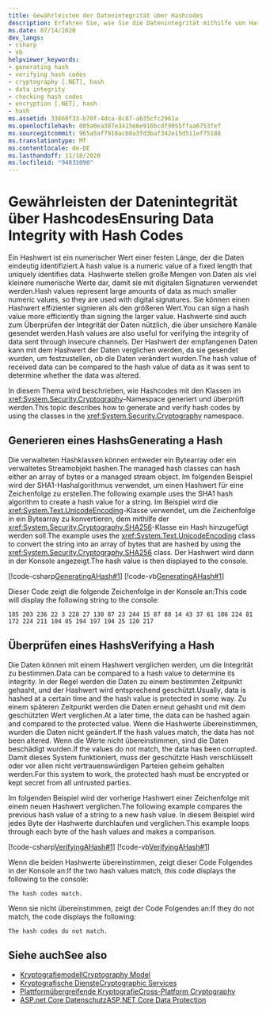 ```yaml
---
title: Gewährleisten der Datenintegrität über Hashcodes
description: Erfahren Sie, wie Sie die Datenintegrität mithilfe von Hashcodes in .net gewährleisten. Ein Hashwert ist ein numerischer Wert einer festen Länge, der die Daten eindeutig identifiziert.
ms.date: 07/14/2020
dev_langs:
- csharp
- vb
helpviewer_keywords:
- generating hash
- verifying hash codes
- cryptography [.NET], hash
- data integrity
- checking hash codes
- encryption [.NET], hash
- hash
ms.assetid: 33660f33-b70f-4dca-8c87-ab35cfc2961a
ms.openlocfilehash: 085a0ea387e3415e6e916bcdf9055ffaa6753fef
ms.sourcegitcommit: 965a5af7918acb0a3fd3baf342e15d511ef75188
ms.translationtype: MT
ms.contentlocale: de-DE
ms.lasthandoff: 11/18/2020
ms.locfileid: "94831090"
---
```

# <a name="ensuring-data-integrity-with-hash-codes"></a><span data-ttu-id="ee7a2-104">Gewährleisten der Datenintegrität über Hashcodes</span><span class="sxs-lookup"><span data-stu-id="ee7a2-104">Ensuring Data Integrity with Hash Codes</span></span>
<span data-ttu-id="ee7a2-105">Ein Hashwert ist ein numerischer Wert einer festen Länge, der die Daten eindeutig identifiziert.</span><span class="sxs-lookup"><span data-stu-id="ee7a2-105">A hash value is a numeric value of a fixed length that uniquely identifies data.</span></span> <span data-ttu-id="ee7a2-106">Hashwerte stellen große Mengen von Daten als viel kleinere numerische Werte dar, damit sie mit digitalen Signaturen verwendet werden.</span><span class="sxs-lookup"><span data-stu-id="ee7a2-106">Hash values represent large amounts of data as much smaller numeric values, so they are used with digital signatures.</span></span> <span data-ttu-id="ee7a2-107">Sie können einen Hashwert effizienter signieren als den größeren Wert.</span><span class="sxs-lookup"><span data-stu-id="ee7a2-107">You can sign a hash value more efficiently than signing the larger value.</span></span> <span data-ttu-id="ee7a2-108">Hashwerte sind auch zum Überprüfen der Integrität der Daten nützlich, die über unsichere Kanäle gesendet werden.</span><span class="sxs-lookup"><span data-stu-id="ee7a2-108">Hash values are also useful for verifying the integrity of data sent through insecure channels.</span></span> <span data-ttu-id="ee7a2-109">Der Hashwert der empfangenen Daten kann mit dem Hashwert der Daten verglichen werden, da sie gesendet wurden, um festzustellen, ob die Daten verändert wurden.</span><span class="sxs-lookup"><span data-stu-id="ee7a2-109">The hash value of received data can be compared to the hash value of data as it was sent to determine whether the data was altered.</span></span>  
  
<span data-ttu-id="ee7a2-110">In diesem Thema wird beschrieben, wie Hashcodes mit den Klassen im <xref:System.Security.Cryptography>-Namespace generiert und überprüft werden.</span><span class="sxs-lookup"><span data-stu-id="ee7a2-110">This topic describes how to generate and verify hash codes by using the classes in the <xref:System.Security.Cryptography> namespace.</span></span>  
  
## <a name="generating-a-hash"></a><span data-ttu-id="ee7a2-111">Generieren eines Hashs</span><span class="sxs-lookup"><span data-stu-id="ee7a2-111">Generating a Hash</span></span>

 <span data-ttu-id="ee7a2-112">Die verwalteten Hashklassen können entweder ein Bytearray oder ein verwaltetes Streamobjekt hashen.</span><span class="sxs-lookup"><span data-stu-id="ee7a2-112">The managed hash classes can hash either an array of bytes or a managed stream object.</span></span> <span data-ttu-id="ee7a2-113">Im folgenden Beispiel wird der SHA1-Hashalgorithmus verwendet, um einen Hashwert für eine Zeichenfolge zu erstellen.</span><span class="sxs-lookup"><span data-stu-id="ee7a2-113">The following example uses the SHA1 hash algorithm to create a hash value for a string.</span></span> <span data-ttu-id="ee7a2-114">Im Beispiel wird die <xref:System.Text.UnicodeEncoding>-Klasse verwendet, um die Zeichenfolge in ein Bytearray zu konvertieren, dem mithilfe der <xref:System.Security.Cryptography.SHA256>-Klasse ein Hash hinzugefügt werden soll.</span><span class="sxs-lookup"><span data-stu-id="ee7a2-114">The example uses the <xref:System.Text.UnicodeEncoding> class to convert the string into an array of bytes that are hashed by using the <xref:System.Security.Cryptography.SHA256> class.</span></span> <span data-ttu-id="ee7a2-115">Der Hashwert wird dann in der Konsole angezeigt.</span><span class="sxs-lookup"><span data-stu-id="ee7a2-115">The hash value is then displayed to the console.</span></span>  

 [!code-csharp[GeneratingAHash#1](../../../samples/snippets/csharp/VS_Snippets_CLR/generatingahash/cs/program.cs#1)]
 [!code-vb[GeneratingAHash#1](../../../samples/snippets/visualbasic/VS_Snippets_CLR/generatingahash/vb/program.vb#1)]  
  
 <span data-ttu-id="ee7a2-116">Dieser Code zeigt die folgende Zeichenfolge in der Konsole an:</span><span class="sxs-lookup"><span data-stu-id="ee7a2-116">This code will display the following string to the console:</span></span>  
  
 `185 203 236 22 3 228 27 130 87 23 244 15 87 88 14 43 37 61 106 224 81 172 224 211 104 85 194 197 194 25 120 217`  
  
## <a name="verifying-a-hash"></a><span data-ttu-id="ee7a2-117">Überprüfen eines Hashs</span><span class="sxs-lookup"><span data-stu-id="ee7a2-117">Verifying a Hash</span></span>

 <span data-ttu-id="ee7a2-118">Die Daten können mit einem Hashwert verglichen werden, um die Integrität zu bestimmen.</span><span class="sxs-lookup"><span data-stu-id="ee7a2-118">Data can be compared to a hash value to determine its integrity.</span></span> <span data-ttu-id="ee7a2-119">In der Regel werden die Daten zu einem bestimmten Zeitpunkt gehasht, und der Hashwert wird entsprechend geschützt.</span><span class="sxs-lookup"><span data-stu-id="ee7a2-119">Usually, data is hashed at a certain time and the hash value is protected in some way.</span></span> <span data-ttu-id="ee7a2-120">Zu einem späteren Zeitpunkt werden die Daten erneut gehasht und mit dem geschützten Wert verglichen.</span><span class="sxs-lookup"><span data-stu-id="ee7a2-120">At a later time, the data can be hashed again and compared to the protected value.</span></span> <span data-ttu-id="ee7a2-121">Wenn die Hashwerte übereinstimmen, wurden die Daten nicht geändert.</span><span class="sxs-lookup"><span data-stu-id="ee7a2-121">If the hash values match, the data has not been altered.</span></span> <span data-ttu-id="ee7a2-122">Wenn die Werte nicht übereinstimmen, sind die Daten beschädigt wurden.</span><span class="sxs-lookup"><span data-stu-id="ee7a2-122">If the values do not match, the data has been corrupted.</span></span> <span data-ttu-id="ee7a2-123">Damit dieses System funktioniert, muss der geschützte Hash verschlüsselt oder vor allen nicht vertrauenswürdigen Parteien geheim gehalten werden.</span><span class="sxs-lookup"><span data-stu-id="ee7a2-123">For this system to work, the protected hash must be encrypted or kept secret from all untrusted parties.</span></span>  
  
 <span data-ttu-id="ee7a2-124">Im folgenden Beispiel wird der vorherige Hashwert einer Zeichenfolge mit einem neuen Hashwert verglichen.</span><span class="sxs-lookup"><span data-stu-id="ee7a2-124">The following example compares the previous hash value of a string to a new hash value.</span></span> <span data-ttu-id="ee7a2-125">In diesem Beispiel wird jedes Byte der Hashwerte durchlaufen und verglichen.</span><span class="sxs-lookup"><span data-stu-id="ee7a2-125">This example loops through each byte of the hash values and makes a comparison.</span></span>  
  
 [!code-csharp[VerifyingAHash#1](../../../samples/snippets/csharp/VS_Snippets_CLR/verifyingahash/cs/program.cs#1)]
 [!code-vb[VerifyingAHash#1](../../../samples/snippets/visualbasic/VS_Snippets_CLR/verifyingahash/vb/program.vb#1)]  
  
 <span data-ttu-id="ee7a2-126">Wenn die beiden Hashwerte übereinstimmen, zeigt dieser Code Folgendes in der Konsole an:</span><span class="sxs-lookup"><span data-stu-id="ee7a2-126">If the two hash values match, this code displays the following to the console:</span></span>  
  
```console  
The hash codes match.  
```  
  
 <span data-ttu-id="ee7a2-127">Wenn sie nicht übereinstimmen, zeigt der Code Folgendes an:</span><span class="sxs-lookup"><span data-stu-id="ee7a2-127">If they do not match, the code displays the following:</span></span>  
  
```console  
The hash codes do not match.  
```  
  
## <a name="see-also"></a><span data-ttu-id="ee7a2-128">Siehe auch</span><span class="sxs-lookup"><span data-stu-id="ee7a2-128">See also</span></span>

- [<span data-ttu-id="ee7a2-129">Kryptografiemodell</span><span class="sxs-lookup"><span data-stu-id="ee7a2-129">Cryptography Model</span></span>](cryptography-model.md)
- [<span data-ttu-id="ee7a2-130">Kryptografische Dienste</span><span class="sxs-lookup"><span data-stu-id="ee7a2-130">Cryptographic Services</span></span>](cryptographic-services.md)
- [<span data-ttu-id="ee7a2-131">Plattformübergreifende Kryptografie</span><span class="sxs-lookup"><span data-stu-id="ee7a2-131">Cross-Platform Cryptography</span></span>](cross-platform-cryptography.md)
- [<span data-ttu-id="ee7a2-132">ASP.net Core Datenschutz</span><span class="sxs-lookup"><span data-stu-id="ee7a2-132">ASP.NET Core Data Protection</span></span>](/aspnet/core/security/data-protection/introduction)
